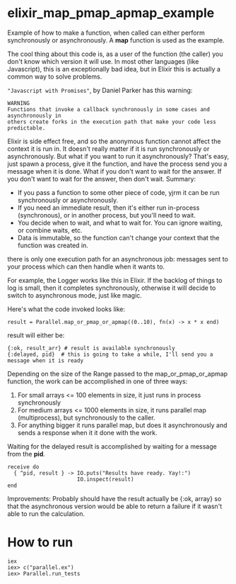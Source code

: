 # elixir_map_pmap_apmap_example


Example of how to make a function, when called can either perform synchronously or
asynchronously. A  <b>map</b> function is used as the example.

The cool thing about this code is, as a user of the function (the caller) you don't know
which version it will use. In most other languages (like Javascript), this is an
exceptionally bad idea, but in Elixir this is actually a common way to solve problems.

`"Javascript with Promises"`, by Daniel Parker has this warning:
```
WARNING
Functions that invoke a callback synchronously in some cases and asynchronously in
others create forks in the execution path that make your code less predictable.
```

Elixir is side effect free,  and so the anonymous function cannot affect the context it is run in. 
It doesn't really matter if it is run synchronously or asynchronously. But what if you want to run it asynchronously? 
That's easy, just spawn a process, give it the function, and have the process send you a message when it is done.
What if you don't want to wait for the answer. If you don't want to wait for the answer, then don't wait.
Summary:
  * If you pass a function to some other piece of code, yjrm it can be run synchronously or asynchronously.
  * If you need an immediate result, then it's either run in-process (synchronous), or in another process, but you'll need to wait.
  * You decide when to wait, and what to wait for. You can ignore waiting, or combine waits, etc.
  * Data is immutable, so the function can't change your context that the function was created in.


there is only one execution path
for an asynchronous job: messages sent to your process which can then handle when it wants to.

For example, the Logger works like this in Elixir. If the backlog of things to log is
small, then it completes synchronously, otherwise it will decide to switch to
asynchronous mode, just like magic.

Here's what the code invoked looks like:
```
result = Parallel.map_or_pmap_or_apmap((0..10), fn(x) -> x * x end)
```

result will either be:

```
{:ok, result_arr} # result is available synchronously
{:delayed, pid}  # this is going to take a while, I'll send you a message when it is ready
```


Depending on the size of the Range passed to the map_or_pmap_or_apmap function, the
work can be accomplished in one of three ways:

1. For small arrays <= 100 elements in size, it just runs in process synchronously
1. For medium arrays <= 1000 elements in size, it runs parallel map (multiprocess), but synchronously to
the caller.
1. For anything bigger it runs parallel map, but does it asynchronously and sends a response when it
it done with the work.

Waiting for the delayed result is accomplished by waiting for a message from
the <b>pid</b>.

```
receive do
  { ^pid, result } -> IO.puts("Results have ready. Yay!:")
                      IO.inspect(result)
end
```

Improvements: Probably should have the result actually be {:ok, array} so that
the asynchronous version would be able to return a failure if it wasn't able
to run the calculation.

# How to run
```
iex
iex> c("parallel.ex")
iex> Parallel.run_tests
```
